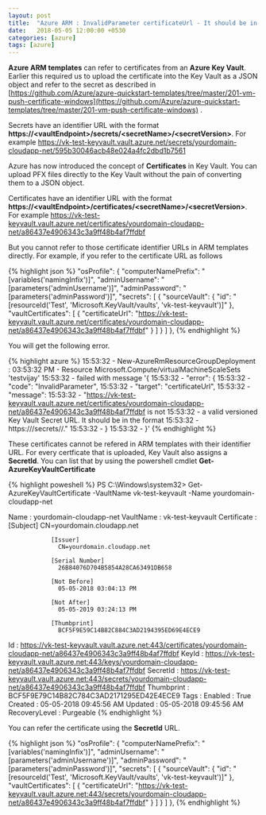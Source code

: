 ```yaml
---
layout: post
title:  "Azure ARM : InvalidParameter certificateUrl - It should be in the format"
date:   2018-05-05 12:00:00 +0530
categories: [azure]
tags: [azure]
---
```


**Azure ARM templates** can refer to certificates from an **Azure Key Vault**. Earlier this required us to upload the certificate into the Key Vault as a JSON object and refer to the secret as described in [https://github.com/Azure/azure-quickstart-templates/tree/master/201-vm-push-certificate-windows](https://github.com/Azure/azure-quickstart-templates/tree/master/201-vm-push-certificate-windows) .

Secrets have an identifier URL with the format **https://\<vaultEndpoint\>/secrets/\<secretName\>/\<secretVersion\>**. For example  https://vk-test-keyvault.vault.azure.net/secrets/yourdomain-cloudapp-net/595b30046acb48e024a4fc2dbd1b7561

Azure has now introduced the concept of **Certificates** in Key Vault. You can upload PFX files directly to the Key Vault without the pain of converting them to a JSON object. 

Certificates have an identifier URL with the format **https://\<vaultEndpoint\>/certificates/\<secretName\>/\<secretVersion\>**. For example https://vk-test-keyvault.vault.azure.net/certificates/yourdomain-cloudapp-net/a86437e4906343c3a9ff48b4af7ffdbf

But you cannot refer to those certificate identifier URLs in ARM templates directly. For example, if you refer to the certificate URL as follows

{% highlight json %}
"osProfile": {
    "computerNamePrefix": "[variables('namingInfix')]",
    "adminUsername": "[parameters('adminUsername')]",
    "adminPassword": "[parameters('adminPassword')]",
    "secrets": [
        {
        "sourceVault": {
            "id": "[resourceId('Test', 'Microsoft.KeyVault/vaults', 'vk-test-keyvault')]"
        },
        "vaultCertificates": [
            {
            "certificateUrl": "https://vk-test-keyvault.vault.azure.net/certificates/yourdomain-cloudapp-net/a86437e4906343c3a9ff48b4af7ffdbf"
            }
        ]
        }
    ]
},
{% endhighlight %}

You will get the following error.

{% highlight azure %}
15:53:32 - New-AzureRmResourceGroupDeployment : 03:53:32 PM - Resource Microsoft.Compute/virtualMachineScaleSets 'testvijay' 
15:53:32 - failed with message '{
15:53:32 -   "error": {
15:53:32 -     "code": "InvalidParameter",
15:53:32 -     "target": "certificateUrl",
15:53:32 -     "message": 
15:53:32 - "https://vk-test-keyvault.vault.azure.net/certificates/yourdomain-cloudapp-net/a86437e4906343c3a9ff48b4af7ffdbf is not 
15:53:32 - a valid versioned Key Vault Secret URL. It should be in the format 
15:53:32 - https://<vaultEndpoint>/secrets/<secretName>/<secretVersion>."
15:53:32 -   }
15:53:32 - }'
{% endhighlight %}

These certificates cannot be refered in ARM templates with their identifier URL. For every certficate that is uploaded, Key Vault also assigns a **SecretId**. You can list that by using the powershell cmdlet **Get-AzureKeyVaultCertificate**

{% highlight poweshell %}
PS C:\Windows\system32> Get-AzureKeyVaultCertificate -VaultName vk-test-keyvault -Name yourdomain-cloudapp-net

Name          : yourdomain-cloudapp-net
VaultName     : vk-test-keyvault
Certificate   : [Subject]
                  CN=yourdomain.cloudapp.net

                [Issuer]
                  CN=yourdomain.cloudapp.net

                [Serial Number]
                  26B84076D704B5854A28CA63491DB658

                [Not Before]
                  05-05-2018 03:04:13 PM

                [Not After]
                  05-05-2019 03:24:13 PM

                [Thumbprint]
                  BCF5F9E59C14B82C884C3AD2194395ED69E4ECE9

Id            : https://vk-test-keyvault.vault.azure.net:443/certificates/yourdomain-cloudapp-net/a86437e4906343c3a9ff48b4af7ffdbf
KeyId         : https://vk-test-keyvault.vault.azure.net:443/keys/yourdomain-cloudapp-net/a86437e4906343c3a9ff48b4af7ffdbf
SecretId      : https://vk-test-keyvault.vault.azure.net:443/secrets/yourdomain-cloudapp-net/a86437e4906343c3a9ff48b4af7ffdbf
Thumbprint    : BCF5F9E79C14B82C784C3AD2171295ED42E4ECE9
Tags          :
Enabled       : True
Created       : 05-05-2018 09:45:56 AM
Updated       : 05-05-2018 09:45:56 AM
RecoveryLevel : Purgeable
{% endhighlight %}

You can refer the certificate using the **SecretId** URL.

{% highlight json %}
"osProfile": {
    "computerNamePrefix": "[variables('namingInfix')]",
    "adminUsername": "[parameters('adminUsername')]",
    "adminPassword": "[parameters('adminPassword')]",
    "secrets": [
        {
        "sourceVault": {
            "id": "[resourceId('Test', 'Microsoft.KeyVault/vaults', 'vk-test-keyvault')]"
        },
        "vaultCertificates": [
            {
            "certificateUrl": "https://vk-test-keyvault.vault.azure.net:443/secrets/yourdomain-cloudapp-net/a86437e4906343c3a9ff48b4af7ffdbf"
            }
        ]
        }
    ]
},
{% endhighlight %}
